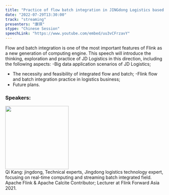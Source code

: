 ```yaml
---
title: "Practice of flow batch integration in JINGdong Logistics based on Apache Flink"
date: "2022-07-29T13:30:00"
track: "streaming"
presenters: "康琪"
stype: "Chinese Session"
speechLink: "https://www.youtube.com/embed/uu3vCFrzavY"
---
```

Flow and batch integration is one of the most important features of Flink as a new generation of computing engine. This speech will introduce the thinking, exploration and practice of JD Logistics in this direction, including the following aspects:
-Big data application scenarios of JD Logistics;
- The necessity and feasibility of integrated flow and batch;
-Flink flow and batch integration practice in logistics business;
- Future plans.
 ### Speakers: 
 <img src="images/speaker/1057.png" width="200" /><br>Qi Kang: jingdong, Technical experts, Jingdong logistics technology expert, focusing on real-time computing and streaming batch integrated field.
Apache Flink & Apache Calcite Contributor; Lecturer at Flink Forward Asia 2021.

 